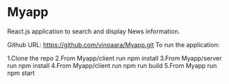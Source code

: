 # Myapp


React.js application to search and display News information.

Github URL: https://github.com/vinoaara/Myapp.git To run the application:

1.Clone the repo 2.From Myapp/client run npm install 3.From Myapp/server run npm install 4.From Myapp/client run npm run build 5.From Myapp run npm start
